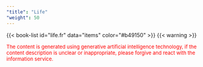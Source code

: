 ```yaml
---
"title": "Life"
"weight": 50
---
```


{{< book-list id="life.fr" data="items" color="#b49150" >}}
{{< warning >}}
<p>
   <font color="red" size="2pt">The content is generated using generative artificial intelligence technology, if the content description is unclear or inappropriate, please forgive and react with the information service.</font>
</p>
